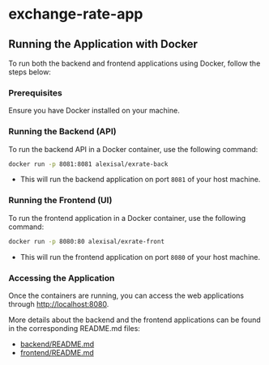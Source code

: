 # exchange-rate-app

## Running the Application with Docker

To run both the backend and frontend applications using Docker, follow the steps below:

### Prerequisites

Ensure you have Docker installed on your machine.

### Running the Backend (API)

To run the backend API in a Docker container, use the following command:

```bash
docker run -p 8081:8081 alexisal/exrate-back
```

- This will run the backend application on port `8081` of your host machine.

### Running the Frontend (UI)

To run the frontend application in a Docker container, use the following command:

```bash
docker run -p 8080:80 alexisal/exrate-front
```

- This will run the frontend application on port `8080` of your host machine.
### Accessing the Application

Once the containers are running, you can access the web applications through [http://localhost:8080](http://localhost:8080).

More details about the backend and the frontend applications can be found in the corresponding README.md files:
* [backend/README.md](backend/README.md)
* [frontend/README.md](frontend/README.md)